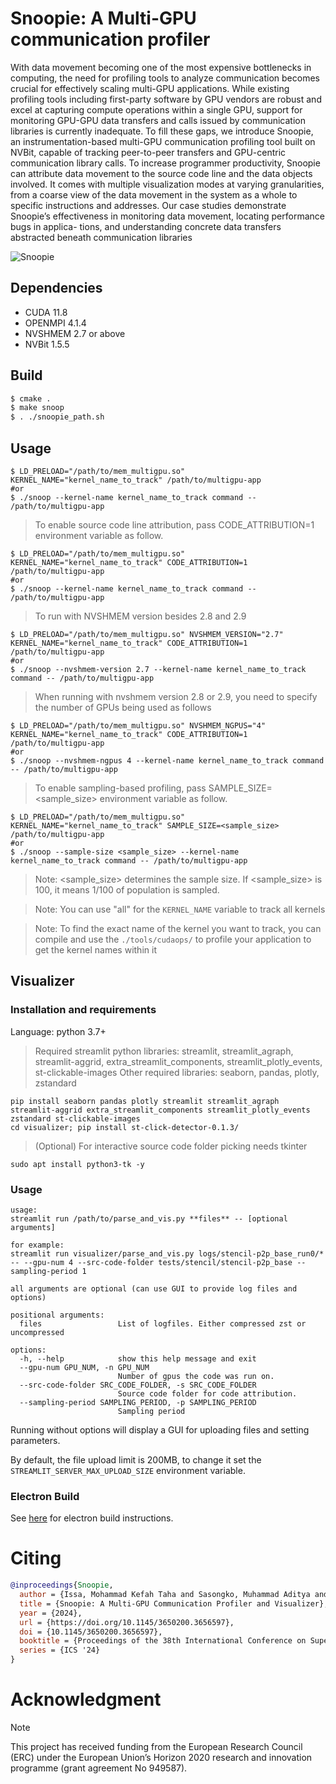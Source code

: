 # Snoopie: A Multi-GPU communication profiler

With data movement becoming one of the most expensive
bottlenecks in computing, the need for profiling tools to
analyze communication becomes crucial for effectively scaling multi-GPU applications. While existing profiling tools
including first-party software by GPU vendors are robust
and excel at capturing compute operations within a single GPU, support for monitoring GPU-GPU data transfers
and calls issued by communication libraries is currently
inadequate. To fill these gaps, we introduce Snoopie, an
instrumentation-based multi-GPU communication profiling
tool built on NVBit, capable of tracking peer-to-peer transfers and GPU-centric communication library calls. To increase programmer productivity, Snoopie can attribute data
movement to the source code line and the data objects involved. It comes with multiple visualization modes at varying
granularities, from a coarse view of the data movement in the
system as a whole to specific instructions and addresses. Our
case studies demonstrate Snoopie’s effectiveness in monitoring data movement, locating performance bugs in applica-
tions, and understanding concrete data transfers abstracted
beneath communication libraries

![Snoopie](https://github.com/ParCoreLab/snoopie/assets/45905717/2c2e73f4-2f8d-47ca-b4a7-f830d7216640)


## Dependencies
* CUDA 11.8
* OPENMPI 4.1.4
* NVSHMEM 2.7 or above
* NVBit 1.5.5

## Build

```bash
$ cmake .
$ make snoop
$ . ./snoopie_path.sh
```

## Usage

```
$ LD_PRELOAD="/path/to/mem_multigpu.so" KERNEL_NAME="kernel_name_to_track" /path/to/multigpu-app
#or
$ ./snoop --kernel-name kernel_name_to_track command -- /path/to/multigpu-app
```
> To enable source code line attribution, pass CODE_ATTRIBUTION=1 environment variable as follow.

```
$ LD_PRELOAD="/path/to/mem_multigpu.so" KERNEL_NAME="kernel_name_to_track" CODE_ATTRIBUTION=1 /path/to/multigpu-app
#or
$ ./snoop --kernel-name kernel_name_to_track command -- /path/to/multigpu-app
```
> To run with NVSHMEM version besides 2.8 and 2.9

```
$ LD_PRELOAD="/path/to/mem_multigpu.so" NVSHMEM_VERSION="2.7" KERNEL_NAME="kernel_name_to_track" CODE_ATTRIBUTION=1 /path/to/multigpu-app
#or
$ ./snoop --nvshmem-version 2.7 --kernel-name kernel_name_to_track command -- /path/to/multigpu-app
```
> When running with nvshmem version 2.8 or 2.9, you need to specify the number of GPUs being used as follows

```
$ LD_PRELOAD="/path/to/mem_multigpu.so" NVSHMEM_NGPUS="4" KERNEL_NAME="kernel_name_to_track" CODE_ATTRIBUTION=1 /path/to/multigpu-app
#or
$ ./snoop --nvshmem-ngpus 4 --kernel-name kernel_name_to_track command -- /path/to/multigpu-app
```
> To enable sampling-based profiling, pass SAMPLE_SIZE=<sample_size> environment variable as follow.

```
$ LD_PRELOAD="/path/to/mem_multigpu.so" KERNEL_NAME="kernel_name_to_track" SAMPLE_SIZE=<sample_size> /path/to/multigpu-app
#or
$ ./snoop --sample-size <sample_size> --kernel-name kernel_name_to_track command -- /path/to/multigpu-app
```
> Note: <sample_size> determines the sample size. If <sample_size> is 100, it means 1/100 of population is sampled.

> Note: You can use "all" for the `KERNEL_NAME` variable to track all kernels


> Note: To find the exact name of the kernel you want to track, you can compile
> and use the `./tools/cudaops/` to profile your application to get the kernel
> names within it

## Visualizer

### Installation and requirements

Language: python 3.7+
> Required streamlit python libraries: streamlit, streamlit_agraph, streamlit-aggrid,
>                                      extra_streamlit_components, streamlit_plotly_events, st-clickable-images
> Other required libraries: seaborn, pandas, plotly, zstandard
```
pip install seaborn pandas plotly streamlit streamlit_agraph streamlit-aggrid extra_streamlit_components streamlit_plotly_events zstandard st-clickable-images
cd visualizer; pip install st-click-detector-0.1.3/
```
> (Optional) For interactive source code folder picking needs tkinter
```
sudo apt install python3-tk -y
```

### Usage
```
usage:
streamlit run /path/to/parse_and_vis.py **files** -- [optional arguments]

for example:
streamlit run visualizer/parse_and_vis.py logs/stencil-p2p_base_run0/* -- --gpu-num 4 --src-code-folder tests/stencil/stencil-p2p_base --sampling-period 1

all arguments are optional (can use GUI to provide log files and options)

positional arguments:
  files                 List of logfiles. Either compressed zst or uncompressed

options:
  -h, --help            show this help message and exit
  --gpu-num GPU_NUM, -n GPU_NUM
                        Number of gpus the code was run on.
  --src-code-folder SRC_CODE_FOLDER, -s SRC_CODE_FOLDER
                        Source code folder for code attribution.
  --sampling-period SAMPLING_PERIOD, -p SAMPLING_PERIOD
                        Sampling period
```

Running without options will display a GUI for uploading files and setting parameters.

By default, the file upload limit is 200MB, to change it set the `STREAMLIT_SERVER_MAX_UPLOAD_SIZE` environment variable.

### Electron Build

See [here](./electron_builder) for electron build instructions.



# Citing


```bibtex
@inproceedings{Snoopie,
  author = {Issa, Mohammad Kefah Taha and Sasongko, Muhammad Aditya and Turimbetov, Ilyas and Baydamirli, Javid and Sa\u{g}bili, Do\u{g}an and Unat, Didem},
  title = {Snoopie: A Multi-GPU Communication Profiler and Visualizer},
  year = {2024},
  url = {https://doi.org/10.1145/3650200.3656597},
  doi = {10.1145/3650200.3656597},
  booktitle = {Proceedings of the 38th International Conference on Supercomputing},
  series = {ICS '24}
}
```

# Acknowledgment
> [!NOTE]
> This project has received funding from the European Research Council (ERC) under the European Union’s Horizon 2020 research and innovation programme (grant agreement No 949587).

